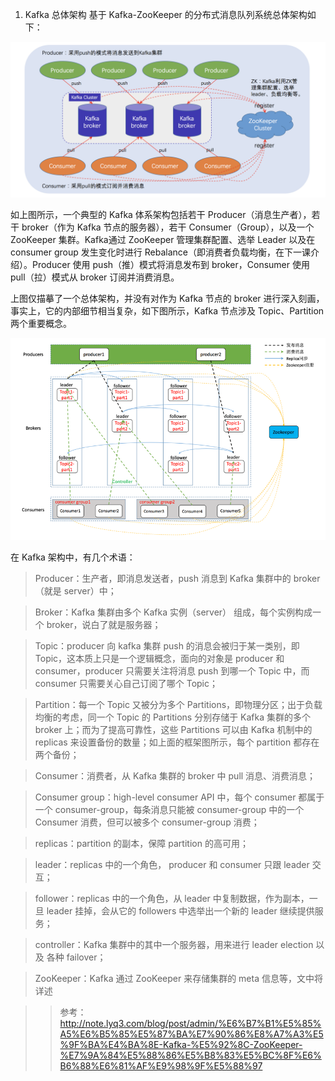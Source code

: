 1. Kafka 总体架构
基于 Kafka-ZooKeeper 的分布式消息队列系统总体架构如下：

![总体架构图](../img/e49bc290-cf95-11e8-8388-bd48f25029c6.jpg)

如上图所示，一个典型的 Kafka 体系架构包括若干 Producer（消息生产者），若干 broker（作为 Kafka 节点的服务器），若干 Consumer（Group），以及一个 ZooKeeper 集群。Kafka通过 ZooKeeper 管理集群配置、选举 Leader 以及在 consumer group 发生变化时进行 Rebalance（即消费者负载均衡，在下一课介绍）。Producer 使用 push（推）模式将消息发布到 broker，Consumer 使用 pull（拉）模式从 broker 订阅并消费消息。

上图仅描摹了一个总体架构，并没有对作为 Kafka 节点的 broker 进行深入刻画，事实上，它的内部细节相当复杂，如下图所示，Kafka 节点涉及 Topic、Partition 两个重要概念。

![总体架构图](../img/4b558580-cafe-11e8-ba64-19e24fcb4ae1.jpg)

在 Kafka 架构中，有几个术语：

> Producer：生产者，即消息发送者，push 消息到 Kafka 集群中的 broker（就是 server）中；

> Broker：Kafka 集群由多个 Kafka 实例（server） 组成，每个实例构成一个 broker，说白了就是服务器；

> Topic：producer 向 kafka 集群 push 的消息会被归于某一类别，即Topic，这本质上只是一个逻辑概念，面向的对象是 producer 和 consumer，producer 只需要关注将消息 push 到哪一个 Topic 中，而 consumer 只需要关心自己订阅了哪个 Topic；

> Partition：每一个 Topic 又被分为多个 Partitions，即物理分区；出于负载均衡的考虑，同一个 Topic 的 Partitions 分别存储于 Kafka 集群的多个 broker 上；而为了提高可靠性，这些 Partitions 可以由 Kafka 机制中的 replicas 来设置备份的数量；如上面的框架图所示，每个 partition 都存在两个备份；

> Consumer：消费者，从 Kafka 集群的 broker 中 pull 消息、消费消息；

> Consumer group：high-level consumer API 中，每个 consumer 都属于一个 consumer-group，每条消息只能被 consumer-group 中的一个 Consumer 消费，但可以被多个 consumer-group 消费；

> replicas：partition 的副本，保障 partition 的高可用；

> leader：replicas 中的一个角色， producer 和 consumer 只跟 leader 交互；

> follower：replicas 中的一个角色，从 leader 中复制数据，作为副本，一旦 leader 挂掉，会从它的 followers 中选举出一个新的 leader 继续提供服务；

> controller：Kafka 集群中的其中一个服务器，用来进行 leader election 以及 各种 failover；

> ZooKeeper：Kafka 通过 ZooKeeper 来存储集群的 meta 信息等，文中将详述




>> 参考：http://note.lyq3.com/blog/post/admin/%E6%B7%B1%E5%85%A5%E6%B5%85%E5%87%BA%E7%90%86%E8%A7%A3%E5%9F%BA%E4%BA%8E-Kafka-%E5%92%8C-ZooKeeper-%E7%9A%84%E5%88%86%E5%B8%83%E5%BC%8F%E6%B6%88%E6%81%AF%E9%98%9F%E5%88%97